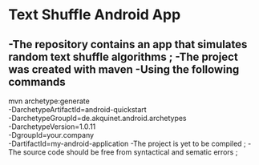 # Text Shuffle Android App
-The repository  contains an app that simulates random text shuffle algorithms ;
-The project was created with maven 
-Using the following commands 
-
mvn archetype:generate \
  -DarchetypeArtifactId=android-quickstart \
  -DarchetypeGroupId=de.akquinet.android.archetypes \
  -DarchetypeVersion=1.0.11 \
  -DgroupId=your.company \
  -DartifactId=my-android-application
-The project is yet to be compiled ; 
-The  source code should be free from syntactical and sematic errors  ; 
